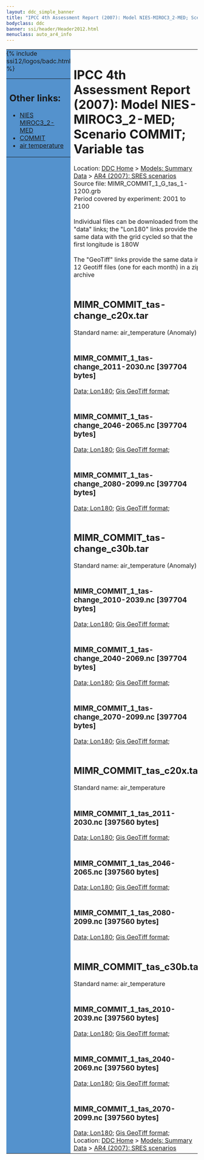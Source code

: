 ```yaml
---
layout: ddc_simple_banner
title: "IPCC 4th Assessment Report (2007): Model NIES-MIROC3_2-MED; Scenario COMMIT; Variable tas"
bodyclass: ddc
banner: ssi/header/Header2012.html
menuclass: auto_ar4_info
---
```



<table width="100%" border="0" cellspacing="0" cellpadding="0" style="border-collapse: collapse;">
<tr style="margin:0;padding:0;border:0;">
<td style="margin:0;padding:0;border:0;height:1pt;width:150pt;background:#5492CD;" valign="top" >

<div id="lh-col2" class="auto_ar4_info">
<table class="menumain" bgcolor="#5492CD" cellspacing="0" width="100%" border="0">
<tr><td>
<h2> Other links:</h2>
<ul>
<li><a href="/auto/ar4/model-NIES-MIROC3_2-MED.html">NIES<br/>MIROC3_2-MED</a></li>
<li><a href="/auto/ar4/scenario-COMMIT.html">COMMIT</a></li>
<li><a href="/auto/ar4/var-air_temperature.html">air temperature</a></li>
</ul>
</td></tr>
{% include ssi12/logos/badc.html %}
</table>
</div>
</td>
<td><h1>IPCC 4th Assessment Report (2007): Model NIES-MIROC3_2-MED; Scenario COMMIT; Variable tas</h1>

<!-- Breadcrumb1 -->
<div id="breadcrumb1" align="left">
Location: <a href="/index.html">DDC Home</a> > <a href="/sim/gcm_clim/">Models: Summary Data</a>
> <a href="/sim/gcm_clim/SRES_AR4/index.html">AR4 (2007): SRES scenarios</a>
</div>
<!-- End of Breadcrumb1 -->Source file: MIMR_COMMIT_1_G_tas_1-1200.grb
<br/>
Period covered by experiment: 2001 to 2100<br/>
<br/>Individual files can be downloaded from the "data" links; the "Lon180" links provide the same data
         with the grid cycled so that the first longitude is 180W<br/>
<br/>The "GeoTiff" links provide the same data in 12 Geotiff files (one for each month)
          in a zip archive<br/>
<br/><h2>MIMR_COMMIT_tas-change_c20x.tar</h2>
Standard name: air_temperature (Anomaly)<br>
<br/><h3>MIMR_COMMIT_1_tas-change_2011-2030.nc [397704 bytes]</h3>
<a href="http://apps.ipcc-data.org/cgi-bin/downl/ar4_nc/tas/MIMR_COMMIT_1_tas-change_2011-2030.nc">Data; </a><a href="http://apps.ipcc-data.org/cgi-bin/downl/ar4_nc/tas/MIMR_COMMIT_1_tas-change_2011-2030.cyto180.nc"> Lon180</a>; <a href="/cgi-bin/downl/ar4_tif/tas/MIMR_COMMIT_1_tas-change_2011-2030.zip">Gis GeoTiff format; </a><br/>
<br/><h3>MIMR_COMMIT_1_tas-change_2046-2065.nc [397704 bytes]</h3>
<a href="http://apps.ipcc-data.org/cgi-bin/downl/ar4_nc/tas/MIMR_COMMIT_1_tas-change_2046-2065.nc">Data; </a><a href="http://apps.ipcc-data.org/cgi-bin/downl/ar4_nc/tas/MIMR_COMMIT_1_tas-change_2046-2065.cyto180.nc"> Lon180</a>; <a href="/cgi-bin/downl/ar4_tif/tas/MIMR_COMMIT_1_tas-change_2046-2065.zip">Gis GeoTiff format; </a><br/>
<br/><h3>MIMR_COMMIT_1_tas-change_2080-2099.nc [397704 bytes]</h3>
<a href="http://apps.ipcc-data.org/cgi-bin/downl/ar4_nc/tas/MIMR_COMMIT_1_tas-change_2080-2099.nc">Data; </a><a href="http://apps.ipcc-data.org/cgi-bin/downl/ar4_nc/tas/MIMR_COMMIT_1_tas-change_2080-2099.cyto180.nc"> Lon180</a>; <a href="/cgi-bin/downl/ar4_tif/tas/MIMR_COMMIT_1_tas-change_2080-2099.zip">Gis GeoTiff format; </a><br/>
<br/><h2>MIMR_COMMIT_tas-change_c30b.tar</h2>
Standard name: air_temperature (Anomaly)<br>
<br/><h3>MIMR_COMMIT_1_tas-change_2010-2039.nc [397704 bytes]</h3>
<a href="http://apps.ipcc-data.org/cgi-bin/downl/ar4_nc/tas/MIMR_COMMIT_1_tas-change_2010-2039.nc">Data; </a><a href="http://apps.ipcc-data.org/cgi-bin/downl/ar4_nc/tas/MIMR_COMMIT_1_tas-change_2010-2039.cyto180.nc"> Lon180</a>; <a href="/cgi-bin/downl/ar4_tif/tas/MIMR_COMMIT_1_tas-change_2010-2039.zip">Gis GeoTiff format; </a><br/>
<br/><h3>MIMR_COMMIT_1_tas-change_2040-2069.nc [397704 bytes]</h3>
<a href="http://apps.ipcc-data.org/cgi-bin/downl/ar4_nc/tas/MIMR_COMMIT_1_tas-change_2040-2069.nc">Data; </a><a href="http://apps.ipcc-data.org/cgi-bin/downl/ar4_nc/tas/MIMR_COMMIT_1_tas-change_2040-2069.cyto180.nc"> Lon180</a>; <a href="/cgi-bin/downl/ar4_tif/tas/MIMR_COMMIT_1_tas-change_2040-2069.zip">Gis GeoTiff format; </a><br/>
<br/><h3>MIMR_COMMIT_1_tas-change_2070-2099.nc [397704 bytes]</h3>
<a href="http://apps.ipcc-data.org/cgi-bin/downl/ar4_nc/tas/MIMR_COMMIT_1_tas-change_2070-2099.nc">Data; </a><a href="http://apps.ipcc-data.org/cgi-bin/downl/ar4_nc/tas/MIMR_COMMIT_1_tas-change_2070-2099.cyto180.nc"> Lon180</a>; <a href="/cgi-bin/downl/ar4_tif/tas/MIMR_COMMIT_1_tas-change_2070-2099.zip">Gis GeoTiff format; </a><br/>
<br/><h2>MIMR_COMMIT_tas_c20x.tar</h2>
Standard name: air_temperature<br>
<br/><h3>MIMR_COMMIT_1_tas_2011-2030.nc [397560 bytes]</h3>
<a href="http://apps.ipcc-data.org/cgi-bin/downl/ar4_nc/tas/MIMR_COMMIT_1_tas_2011-2030.nc">Data; </a><a href="http://apps.ipcc-data.org/cgi-bin/downl/ar4_nc/tas/MIMR_COMMIT_1_tas_2011-2030.cyto180.nc"> Lon180</a>; <a href="/cgi-bin/downl/ar4_tif/tas/MIMR_COMMIT_1_tas_2011-2030.zip">Gis GeoTiff format; </a><br/>
<br/><h3>MIMR_COMMIT_1_tas_2046-2065.nc [397560 bytes]</h3>
<a href="http://apps.ipcc-data.org/cgi-bin/downl/ar4_nc/tas/MIMR_COMMIT_1_tas_2046-2065.nc">Data; </a><a href="http://apps.ipcc-data.org/cgi-bin/downl/ar4_nc/tas/MIMR_COMMIT_1_tas_2046-2065.cyto180.nc"> Lon180</a>; <a href="/cgi-bin/downl/ar4_tif/tas/MIMR_COMMIT_1_tas_2046-2065.zip">Gis GeoTiff format; </a><br/>
<br/><h3>MIMR_COMMIT_1_tas_2080-2099.nc [397560 bytes]</h3>
<a href="http://apps.ipcc-data.org/cgi-bin/downl/ar4_nc/tas/MIMR_COMMIT_1_tas_2080-2099.nc">Data; </a><a href="http://apps.ipcc-data.org/cgi-bin/downl/ar4_nc/tas/MIMR_COMMIT_1_tas_2080-2099.cyto180.nc"> Lon180</a>; <a href="/cgi-bin/downl/ar4_tif/tas/MIMR_COMMIT_1_tas_2080-2099.zip">Gis GeoTiff format; </a><br/>
<br/><h2>MIMR_COMMIT_tas_c30b.tar</h2>
Standard name: air_temperature<br>
<br/><h3>MIMR_COMMIT_1_tas_2010-2039.nc [397560 bytes]</h3>
<a href="http://apps.ipcc-data.org/cgi-bin/downl/ar4_nc/tas/MIMR_COMMIT_1_tas_2010-2039.nc">Data; </a><a href="http://apps.ipcc-data.org/cgi-bin/downl/ar4_nc/tas/MIMR_COMMIT_1_tas_2010-2039.cyto180.nc"> Lon180</a>; <a href="/cgi-bin/downl/ar4_tif/tas/MIMR_COMMIT_1_tas_2010-2039.zip">Gis GeoTiff format; </a><br/>
<br/><h3>MIMR_COMMIT_1_tas_2040-2069.nc [397560 bytes]</h3>
<a href="http://apps.ipcc-data.org/cgi-bin/downl/ar4_nc/tas/MIMR_COMMIT_1_tas_2040-2069.nc">Data; </a><a href="http://apps.ipcc-data.org/cgi-bin/downl/ar4_nc/tas/MIMR_COMMIT_1_tas_2040-2069.cyto180.nc"> Lon180</a>; <a href="/cgi-bin/downl/ar4_tif/tas/MIMR_COMMIT_1_tas_2040-2069.zip">Gis GeoTiff format; </a><br/>
<br/><h3>MIMR_COMMIT_1_tas_2070-2099.nc [397560 bytes]</h3>
<a href="http://apps.ipcc-data.org/cgi-bin/downl/ar4_nc/tas/MIMR_COMMIT_1_tas_2070-2099.nc">Data; </a><a href="http://apps.ipcc-data.org/cgi-bin/downl/ar4_nc/tas/MIMR_COMMIT_1_tas_2070-2099.cyto180.nc"> Lon180</a>; <a href="/cgi-bin/downl/ar4_tif/tas/MIMR_COMMIT_1_tas_2070-2099.zip">Gis GeoTiff format; </a><br/>
<!-- Breadcrumb2 -->
<div id="breadcrumb2" align="left">
Location: <a href="/index.html">DDC Home</a> > <a href="/sim/gcm_clim/">Models: Summary Data</a>
> <a href="/sim/gcm_clim/SRES_AR4/index.html">AR4 (2007): SRES scenarios</a>
</div>
<!-- End of Breadcrumb2 --></td></tr></table>
